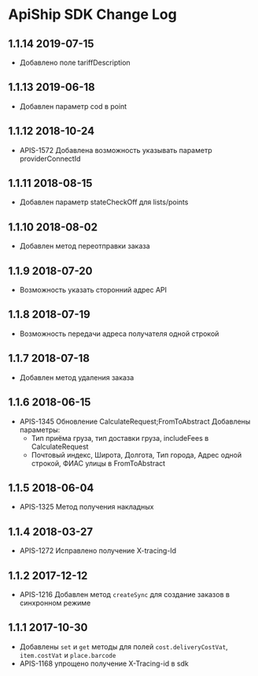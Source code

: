 ApiShip SDK Change Log
==========================

1.1.14 2019-07-15
--------------------
- Добавлено поле tariffDescription

1.1.13 2019-06-18
--------------------
- Добавлен параметр cod в point

1.1.12 2018-10-24
--------------------
- APIS-1572 Добавлена возможность указывать параметр providerConnectId

1.1.11 2018-08-15
--------------------
- Добавлен параметр stateCheckOff для lists/points

1.1.10 2018-08-02
--------------------
- Добавлен метод переотправки заказа

1.1.9 2018-07-20
--------------------
- Возможность указать сторонний адрес API

1.1.8 2018-07-19
--------------------
- Возможность передачи адреса получателя одной строкой

1.1.7 2018-07-18
--------------------
- Добавлен метод удаления заказа

1.1.6 2018-06-15
--------------------
- APIS-1345 Обновление CalculateRequest;FromToAbstract
  Добавлены параметры: 
    - Тип приёма груза, тип доставки груза, includeFees в CalculateRequest
    - Почтовый индекс, Широта, Долгота, Тип города, Адрес одной строкой, ФИАС улицы в FromToAbstract

1.1.5 2018-06-04
--------------------
- APIS-1325 Метод получения накладных

1.1.4 2018-03-27
--------------------
- APIS-1272 Исправлено получение X-tracing-Id 

1.1.2 2017-12-12
--------------------
- APIS-1216 Добавлен метод `createSync` для создание заказов в синхронном режиме 

1.1.1 2017-10-30
--------------------
- Добавлены `set` и `get` методы для полей `cost.deliveryCostVat`, `item.costVat` и `place.barcode`
- APIS-1168 упрощено получение X-Tracing-id в sdk 
